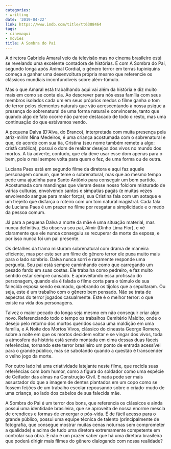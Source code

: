 ```yaml
---
categories:
- writting
date: '2019-04-22'
link: https://www.imdb.com/title/tt6388464
tags:
- cinemaqui
- movies
title: A Sombra do Pai
---
```


A diretora Gabriela Amaral veio da televisão mas no cinema brasileiro está se revelando uma excelente contadora de histórias. E com A Sombra do Pai, segundo longa após Animal Cordial, o gênero terror em terras tupiniquins começa a ganhar uma desenvoltura própria mesmo que referencie os clássicos mundiais inconfundíveis sobre além-túmulo.

Mas o que Amaral está trabalhando aqui vai além da história e diz muito mais em como se conta ela. Ao descrever para nós essa família com seus membros isolados cada um em seus próprios medos o filme ganha o tom de terror pelos elementos naturais que vão acrescentando à nossa psique a presença do sobrenatural de uma forma natural e convincente, tanto que quando algo de fato ocorre não parece destacado de todo o resto, mas uma continuação do que estávamos vendo.

A pequena Dalva (D'Alva, do Branco), interpretada com muita presença pela atriz-mirim Nina Medeiros, é uma criança acostumada com o sobrenatural e que, de acordo com sua tia, Cristina (seu nome também remete a algo: cristã católica), possui o dom de realizar desejos dos vivos no mundo dos mortos. A tia adverte, contudo, que ela deve usar esse dom apenas para o bem, pois o mal sempre volta para quem o fez, de uma forma ou de outra.

Luciana Paes está em segundo filme da diretora e aqui faz aquele personagem comum, que teme o sobrenatural, mas que ao mesmo tempo pede uma ajudinha para Santo Antônio para conseguir um bom partido. Acostumada com mandingas que vieram desse nosso folclore misturado de várias culturas, envolvendo santos e simpatias pagãs (e muitas vezes envolvendo sangue para maior força), sua Cristina fala com um sotaque e um trejeito que disfarça o roteiro com um tom natural magistral. Cada fala de Luciana Paes é um prazer no filme por resgatar a simplicidade e o medo da pessoa comum.

Já para a pequena Dalva a morte da mãe é uma situação material, mas nunca definitiva. Ela observa seu pai, Almir (Dinho Lima Flor), e vê claramente que ele nunca conseguiu se recuperar da morte da esposa, e por isso nunca foi um pai presente.

Os detalhes da trama misturam sobrenatural com drama de maneira eficiente, mas por este ser um filme do gênero terror ele puxa muito mais para o lado sombrio. Dalva nunca sorri e raramente responde uma pergunta. Seu pai está sempre caminhando como que carregando um pesado fardo em suas costas. Ele trabalha como pedreiro, e faz muito sentido estar sempre cansado. E aproveitando essa profissão do personagem, quando ela é falada o filme corta para o túmulo de sua falecida esposa sendo exumado, quebrando os tijolos que a sepultaram. Ou seja, este é um trabalho com o gênero bem pensado. Não se trata de aspectos do terror jogados casualmente. Este é o melhor terror: o que existe na vida dos personagens.

Talvez o maior pecado do longa seja mesmo em não conseguir criar algo novo. Referenciando todo o tempo os trabalhos Cemitério Maldito, onde o desejo pelo retorno dos mortos queridos causa uma maldição em uma família, e A Noite dos Mortos Vivos, clássico do cineasta George Romero, sobre a noite em que os mortos decidem voltar e se vingar dos vivos, toda a atmosfera da história está sendo montada em cima dessas duas fáceis referências, tornando este terror brasileiro um ponto de entrada acessível para o grande público, mas se sabotando quando a questão é transcender o velho jogo da morte.

Por outro lado há uma criatividade latejante neste filme, que recicla suas referências com bom humor, como a figura do soldador como uma espécie de Ceifador das almas na Construção Civil. E nada pode ser mais assustador do que a imagem de dentes plantados em um copo como se fossem feijões de um trabalho escolar repousando sobre o criado-mudo de uma criança, ao lado dos cabelos de sua falecida mãe.

A Sombra do Pai é um terror dos bons, que referencia os clássicos e ainda possui uma identidade brasileira, que se aproveita de nossa enorme mescla de crendices e formas de enxergar o pós-vida. É de fácil acesso para o grande público, possui uma equipe técnica de talento (principalmente de fotografia, que consegue mostrar muitas cenas noturnas sem comprometer a qualidade) e acima de tudo uma diretora extremamente competente em controlar sua obra. E não é um prazer saber que há uma diretora brasileira que poderá dirigir mais filmes do gênero dialogando com nossa realidade?